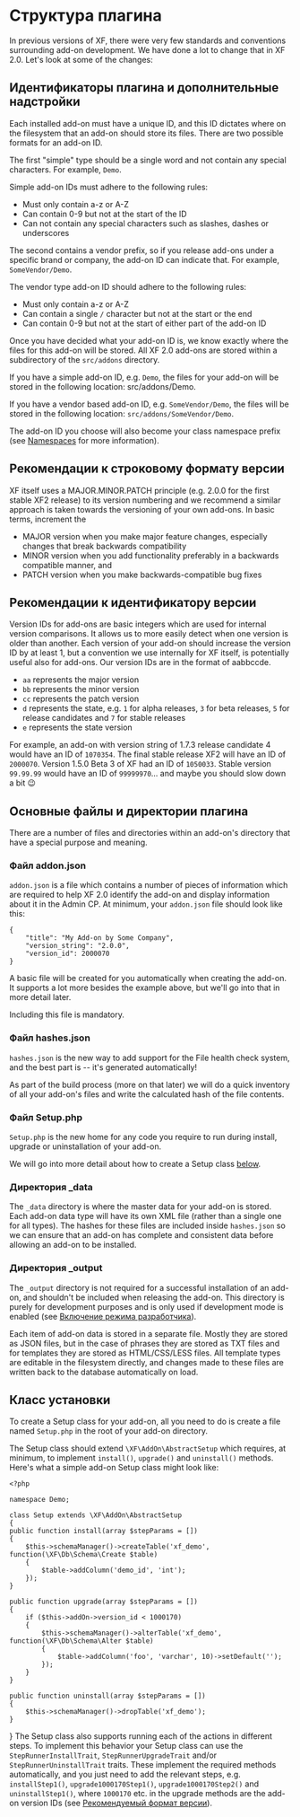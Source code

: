 # <a name="part0"></a>Структура плагина

In previous versions of XF, there were very few standards and conventions surrounding add-on development. We have done a lot to change that in XF 2.0. Let's look at some of the changes:

## <a name="part1"></a>Идентификаторы плагина и дополнительные надстройки
Each installed add-on must have a unique ID, and this ID dictates where on the filesystem that an add-on should store its files. There are two possible formats for an add-on ID.

The first "simple" type should be a single word and not contain any special characters. For example, `Demo`.

Simple add-on IDs must adhere to the following rules:

* Must only contain a-z or A-Z
* Can contain 0-9 but not at the start of the ID
* Can not contain any special characters such as slashes, dashes or underscores

The second contains a vendor prefix, so if you release add-ons under a specific brand or company, the add-on ID can indicate that. For example, `SomeVendor/Demo`.

The vendor type add-on ID should adhere to the following rules:

* Must only contain a-z or A-Z
* Can contain a single `/` character but not at the start or the end
* Can contain 0-9 but not at the start of either part of the add-on ID

Once you have decided what your add-on ID is, we know exactly where the files for this add-on will be stored. All XF 2.0 add-ons are stored within a subdirectory of the `src/addons` directory.

If you have a simple add-on ID, e.g. `Demo`, the files for your add-on will be stored in the following location:  src/addons/Demo.

If you have a vendor based add-on ID, e.g. `SomeVendor/Demo`, the files will be stored in the following location:  `src/addons/SomeVendor/Demo`.

The add-on ID you choose will also become your class namespace prefix (see [Namespaces](https://xenforo.com/xf2-docs/dev/general-concepts/#namespaces) for more information).

## <a name="part2"></a>Рекомендации к строковому формату версии
XF itself uses a MAJOR.MINOR.PATCH principle (e.g. 2.0.0 for the first stable XF2 release) to its version numbering and we recommend a similar approach is taken towards the versioning of your own add-ons. In basic terms, increment the

* MAJOR version when you make major feature changes, especially changes that break backwards compatibility
* MINOR version when you add functionality preferably in a backwards compatible manner, and
* PATCH version when you make backwards-compatible bug fixes
## <a name="part3"></a>Рекомендации к идентификатору версии
Version IDs for add-ons are basic integers which are used for internal version comparisons. It allows us to more easily detect when one version is older than another. Each version of your add-on should increase the version ID by at least 1, but a convention we use internally for XF itself, is potentially useful also for add-ons. Our version IDs are in the format of aabbccde.

* `aa` represents the major version
* `bb` represents the minor version
* `cc` represents the patch version
* `d` represents the state, e.g. `1` for alpha releases, `3` for beta releases, `5` for release candidates and `7` for stable releases
* `e` represents the state version

For example, an add-on with version string of 1.7.3 release candidate 4 would have an ID of `1070354`. The final stable release XF2 will have an ID of  `2000070`. Version 1.5.0 Beta 3 of XF had an ID of `1050033`. Stable version `99.99.99` would have an ID of `99999970`... and maybe you should slow down a bit 😉

## <a name="part4"></a>Основные файлы и директории плагина
There are a number of files and directories within an add-on's directory that have a special purpose and meaning.

### <a name="part5"></a>Файл addon.json
`addon.json` is a file which contains a number of pieces of information which are required to help XF 2.0 identify the add-on and display information about it in the Admin CP. At minimum, your `addon.json` file should look like this:

    {
        "title": "My Add-on by Some Company",
        "version_string": "2.0.0",
        "version_id": 2000070
    }
A basic file will be created for you automatically when creating the add-on. It supports a lot more besides the example above, but we'll go into that in more detail later.

Including this file is mandatory.

### <a name="part6"></a>Файл hashes.json
`hashes.json` is the new way to add support for the File health check system, and the best part is -- it's generated automatically!

As part of the build process (more on that later) we will do a quick inventory of all your add-on's files and write the calculated hash of the file contents.

### <a name="part7"></a>Файл Setup.php
`Setup.php` is the new home for any code you require to run during install, upgrade or uninstallation of your add-on.

We will go into more detail about how to create a Setup class [below](https://xenforo.com/xf2-docs/dev/add-on-structure/#setup-class).

### <a name="part8"></a>Директория _data
The `_data` directory is where the master data for your add-on is stored. Each add-on data type will have its own XML file (rather than a single one for all types). The hashes for these files are included inside `hashes.json` so we can ensure that an add-on has complete and consistent data before allowing an add-on to be installed.

### <a name="part9"></a>Директория _output
The `_output` directory is not required for a successful installation of an add-on, and shouldn't be included when releasing the add-on. This directory is purely for development purposes and is only used if development mode is enabled (see [Включение режима разработчика](https://xenforo.com/xf2-docs/dev/development-tools/#enabling-development-mode)).

Each item of add-on data is stored in a separate file. Mostly they are stored as JSON files, but in the case of phrases they are stored as TXT files and for templates they are stored as HTML/CSS/LESS files. All template types are editable in the filesystem directly, and changes made to these files are written back to the database automatically on load.

## <a name="part10"></a>Класс установки
To create a Setup class for your add-on, all you need to do is create a file named `Setup.php` in the root of your add-on directory.

The Setup class should extend `\XF\AddOn\AbstractSetup` which requires, at minimum, to implement `install()`, `upgrade()` and `uninstall()` methods. Here's what a simple add-on Setup class might look like:

    <?php

    namespace Demo;

    class Setup extends \XF\AddOn\AbstractSetup
    {
    public function install(array $stepParams = [])
    {
        $this->schemaManager()->createTable('xf_demo', function(\XF\Db\Schema\Create $table)
        {
            $table->addColumn('demo_id', 'int');
        });
    }

    public function upgrade(array $stepParams = [])
    {
        if ($this->addOn->version_id < 1000170)
        {
            $this->schemaManager()->alterTable('xf_demo', function(\XF\Db\Schema\Alter $table)
            {
                $table->addColumn('foo', 'varchar', 10)->setDefault('');
            });
        }
    }

    public function uninstall(array $stepParams = [])
    {
        $this->schemaManager()->dropTable('xf_demo');
    }
}
The Setup class also supports running each of the actions in different steps. To implement this behavior your Setup class can use the `StepRunnerInstallTrait`, `StepRunnerUpgradeTrait` and/or `StepRunnerUninstallTrait` traits. These implement the required methods automatically, and you just need to add the relevant steps, e.g. `installStep1()`, `upgrade1000170Step1()`, `upgrade1000170Step2()` and `uninstallStep1()`, where `1000170` etc. in the upgrade methods are the add-on version IDs (see [Рекомендуемый формат версии](https://xenforo.com/xf2-docs/dev/add-on-structure/#recommended-version-id-format)).
